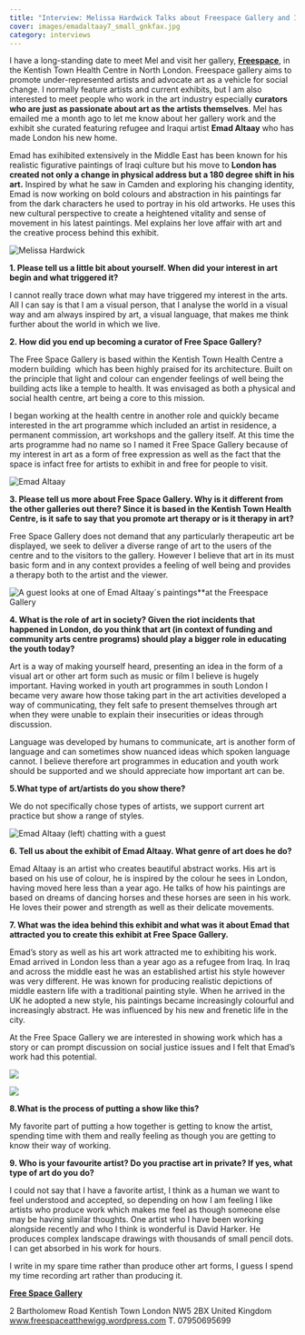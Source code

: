 ```yaml
---
title: "Interview: Melissa Hardwick Talks about Freespace Gallery and Iraqui Artist Emad Altaay"
cover: images/emadaltaay7_small_gnkfax.jpg
category: interviews
---
```


I have a long-standing date to meet Mel and visit her gallery, **[Freespace](http://freespaceatthewigg.wordpress.com/ "Freespace Gallery")**, in the Kentish Town Health Centre in North London. Freespace gallery aims to promote under-represented artists and advocate art as a vehicle for social change. I normally feature artists and current exhibits, but I am also interested to meet people who work in the art industry especially **curators who are just as passionate about art as the artists themselves**. Mel has emailed me a month ago to let me know about her gallery work and the exhibit she curated featuring refugee and Iraqui artist **Emad Altaay** who has made London his new home.

Emad has exihibited extensively in the Middle East has been known for his realistic figurative paintings of Iraqi culture but his move to **London has created not only a change in physical address but a 180 degree shift in his art.** Inspired by what he saw in Camden and exploring his changing identity, Emad is now working on bold colours and abstraction in his paintings far from the dark characters he used to portray in his old artworks. He uses this new cultural perspective to create a heightened vitality and sense of movement in his latest paintings. Mel explains her love affair with art and the creative process behind this exhibit.

![](./images/melissa_jaov5o.jpg "Melissa Hardwick")

**1. Please tell us a little bit about yourself. When did your interest in art begin and what triggered it?**

I cannot really trace down what may have triggered my interest in the arts. All I can say is that I am a visual person, that I analyse the world in a visual way and am always inspired by art, a visual language, that makes me think further about the world in which we live.

**2. How did you end up becoming a curator of Free Space Gallery?**

The Free Space Gallery is based within the Kentish Town Health Centre a modern building  which has been highly praised for its architecture. Built on the principle that light and colour can engender feelings of well being the building acts like a temple to health. It was envisaged as both a physical and social health centre, art being a core to this mission.

I began working at the health centre in another role and quickly became interested in the art programme which included an artist in residence, a permanent commission, art workshops and the gallery itself. At this time the arts programme had no name so I named it Free Space Gallery because of my interest in art as a form of free expression as well as the fact that the space is infact free for artists to exhibit in and free for people to visit.

![](./images/Emad-Altaay-5_small_qvnpqs.jpg "Emad Altaay")

**3. Please tell us more about Free Space Gallery. Why is it different from the other galleries out there? Since it is based in the Kentish Town Health Centre, is it safe to say that you promote art therapy or is it therapy in art?**

Free Space Gallery does not demand that any particularly therapeutic art be displayed, we seek to deliver a diverse range of art to the users of the centre and to the visitors to the gallery. However I believe that art in its must basic form and in any context provides a feeling of well being and provides a therapy both to the artist and the viewer.

![](./images/emad-Altaay-2_small_uymzkq.jpg "A guest looks at one of Emad Altaay´s paintings**at the Freespace Gallery")

**4. What is the role of art in society? Given the riot incidents that happened in London, do you think that art (in context of funding and community arts centre programs) should play a bigger role in educating the youth today?**

Art is a way of making yourself heard, presenting an idea in the form of a visual art or other art form such as music or film I believe is hugely important. Having worked in youth art programmes in south London I became very aware how those taking part in the art activities developed a way of communicating, they felt safe to present themselves through art when they were unable to explain their insecurities or ideas through discussion.

Language was developed by humans to communicate, art is another form of language and can sometimes show nuanced ideas which spoken language cannot. I believe therefore art programmes in education and youth work should be supported and we should appreciate how important art can be.

**5.What type of art/artists do you show there?**

We do not specifically chose types of artists, we support current art practice but show a range of styles.

![](./images/emad-altaay-3_small_jklxbm.jpg "Emad Altaay (left) chatting with a guest")

**6. Tell us about the exhibit of Emad Altaay. What genre of art does he do?**

Emad Altaay is an artist who creates beautiful abstract works. His art is based on his use of colour, he is inspired by the colour he sees in London, having moved here less than a year ago. He talks of how his paintings are based on dreams of dancing horses and these horses are seen in his work. He loves their power and strength as well as their delicate movements.

**7. What was the idea behind this exhibit and what was it about Emad that attracted you to create this exhibit at Free Space Gallery.**

Emad’s story as well as his art work attracted me to exhibiting his work. Emad arrived in London less than a year ago as a refugee from Iraq. In Iraq and across the middle east he was an established artist his style however was very different. He was known for producing realistic depictions of middle eastern life with a traditional painting style. When he arrived in the UK he adopted a new style, his paintings became increasingly colourful and increasingly abstract. He was influenced by his new and frenetic life in the city.

At the Free Space Gallery we are interested in showing work which has a story or can prompt discussion on social justice issues and I felt that Emad’s work had this potential.

![](./images/emad-altaay_6_small_ip1ohh.jpg)

![](./images/emadaltaay7_small_gnkfax.jpg)

**8.What is the process of putting a show like this?**

My favorite part of putting a how together is getting to know the artist, spending time with them and really feeling as though you are getting to know their way of working.

**9. Who is your favourite artist? Do you practise art in private? If yes, what type of art do you do?**

I could not say that I have a favorite artist, I think as a human we want to feel understood and accepted, so depending on how I am feeling I like artists who produce work which makes me feel as though someone else may be having similar thoughts. One artist who I have been working alongside recently and who I think is wonderful is David Harker. He produces complex landscape drawings with thousands of small pencil dots. I can get absorbed in his work for hours.

I write in my spare time rather than produce other art forms, I guess I spend my time recording art rather than producing it.

**[Free Space Gallery](http://freespaceatthewigg.wordpress.com/ "Freespace Gallery")**

2 Bartholomew Road
Kentish Town
London NW5 2BX United Kingdom
www.freespaceatthewigg.wordpress.com
T. 07950695699
